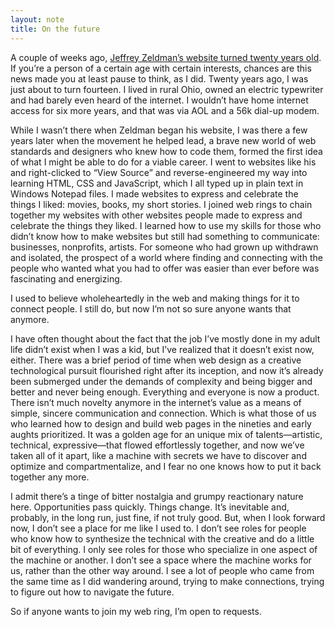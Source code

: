 ```yaml
---
layout: note
title: On the future
---
```


A couple of weeks ago, [Jeffrey Zeldman’s website turned twenty years old](http://www.zeldman.com/2015/05/31/my-website-is-20-years-old-today/). If you’re a person of a certain age with certain interests, chances are this news made you at least pause to think, as I did. Twenty years ago, I was just about to turn fourteen. I lived in rural Ohio, owned an electric typewriter and had barely even heard of the internet. I wouldn’t have home internet access for six more years, and that was via AOL and a 56k dial-up modem.
 
While I wasn’t there when Zeldman began his website, I was there a few years later when the movement he helped lead, a brave new world of web standards and designers who knew how to code them, formed the first idea of what I might be able to do for a viable career. I went to websites like his and right-clicked to “View Source” and reverse-engineered my way into learning HTML, CSS and JavaScript, which I all typed up in plain text in Windows Notepad files. I made websites to express and celebrate the things I liked: movies, books, my short stories. I joined web rings to chain together my websites with other websites people made to express and celebrate the things they liked. I learned how to use my skills for those who didn’t know how to make websites but still had something to communicate: businesses, nonprofits, artists. For someone who had grown up withdrawn and isolated, the prospect of a world where finding and connecting with the people who wanted what you had to offer was easier than ever before was fascinating and energizing.
 
I used to believe wholeheartedly in the web and making things for it to connect people. I still do, but now I’m not so sure anyone wants that anymore.
 
I have often thought about the fact that the job I’ve mostly done in my adult life didn’t exist when I was a kid, but I’ve realized that it doesn’t exist now, either. There was a brief period of time when web design as a creative technological pursuit flourished right after its inception, and now it’s already been submerged under the demands of complexity and being bigger and better and never being enough. Everything and everyone is now a product. There isn’t much novelty anymore in the internet’s value as a means of simple, sincere communication and connection. Which is what those of us who learned how to design and build web pages in the nineties and early aughts prioritized. It was a golden age for an unique mix of talents—artistic, technical, expressive—that flowed effortlessly together, and now we’ve taken all of it apart, like a machine with secrets we have to discover and optimize and compartmentalize, and I fear no one knows how to put it back together any more.
 
I admit there’s a tinge of bitter nostalgia and grumpy reactionary nature here. Opportunities pass quickly. Things change. It’s inevitable and, probably, in the long run, just fine, if not truly good. But, when I look forward now, I don’t see a place for me like I used to. I don’t see roles for people who know how to synthesize the technical with the creative and do a little bit of everything. I only see roles for those who specialize in one aspect of the machine or another. I don’t see a space where the machine works for us, rather than the other way around. I see a lot of people who came from the same time as I did wandering around, trying to make connections, trying to figure out how to navigate the future.
 
So if anyone wants to join my web ring, I’m open to requests.

